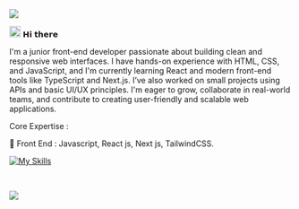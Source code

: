 <img src="https://user-images.githubusercontent.com/113350806/236842414-18101a37-92f5-4de7-a46d-eeaca6e16cbd.gif"/>


<img src ="https://gist.githubusercontent.com/arunprakashpj/48aa20057048b46c6f9ba9d114a8b76f/raw/69a9d496f651091a509ea8d9913c4aef5c419afb/Hi.gif" width="20" height="20"/> 𝗛𝗶 𝘁𝗵𝗲𝗿𝗲

I'm a junior front-end developer passionate about building clean and responsive web interfaces. I have hands-on experience with HTML, CSS, and JavaScript, and I'm currently learning React and modern front-end tools like TypeScript and Next.js. I’ve also worked on small projects using APIs and basic UI/UX principles. I'm eager to grow, collaborate in real-world teams, and contribute to creating user-friendly and scalable web applications.


Core Expertise :

🔹 Front End : Javascript, React js, Next js, TailwindCSS. <br/>


[![My Skills](https://skillicons.dev/icons?i=html,css,js,ts,react,nextjs,tailwindcss,git,github)](https://skillicons.dev)

<br/>

![](https://komarev.com/ghpvc/?username=developersaeid&style=flat-square)








